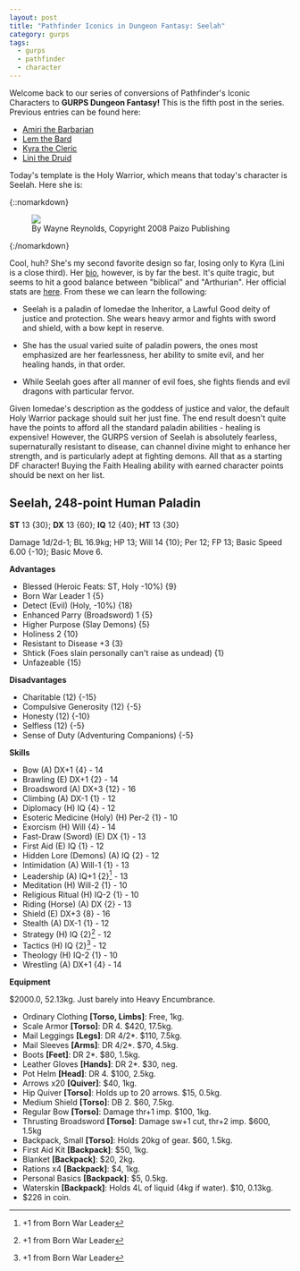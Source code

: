 ```yaml
---
layout: post
title: "Pathfinder Iconics in Dungeon Fantasy: Seelah"
category: gurps
tags:
  - gurps
  - pathfinder
  - character
---
```


Welcome back to our series of conversions of Pathfinder's Iconic Characters to
**GURPS Dungeon Fantasy!** This is the fifth post in the series. Previous
entries can be found here:

- [Amiri the Barbarian][1]
- [Lem the Bard][2]
- [Kyra the Cleric][3]
- [Lini the Druid][4]

Today's template is the Holy Warrior, which means that today's character is
Seelah. Here she is:

{::nomarkdown}
<figure>
  <img src="{{ "/assets/Seelah.jpg" | absolute_url }}"/>
  <figcaption>By Wayne Reynolds, Copyright 2008 Paizo Publishing</figcaption>
</figure>
{:/nomarkdown}

Cool, huh? She's my second favorite design so far, losing only to Kyra (Lini is
a close third). Her [bio][5], however, is by far the best. It's quite tragic,
but seems to hit a good balance between "biblical" and "Arthurian". Her official
stats are [here][6]. From these we can learn the following:

- Seelah is a paladin of Iomedae the Inheritor, a Lawful Good deity of justice
  and protection. She wears heavy armor and fights with sword and shield, with a
  bow kept in reserve.

- She has the usual varied suite of paladin powers, the ones most emphasized are
  her fearlessness, her ability to smite evil, and her healing hands, in that
  order.

- While Seelah goes after all manner of evil foes, she fights fiends and evil
  dragons with particular fervor.

Given Iomedae's description as the goddess of justice and valor, the default
Holy Warrior package should suit her just fine. The end result doesn't quite
have the points to afford all the standard paladin abilities - healing is
expensive! However, the GURPS version of Seelah is absolutely fearless,
supernaturally resistant to disease, can channel divine might to enhance her
strength, and is particularly adept at fighting demons. All that as a starting
DF character! Buying the Faith Healing ability with earned character points
should be next on her list.

## Seelah, 248-point Human Paladin

**ST** 13 {30}; **DX** 13 {60}; **IQ** 12 {40}; **HT** 13 {30}

Damage 1d/2d-1; BL 16.9kg; HP 13; Will 14 {10}; Per 12; FP 13; Basic Speed 6.00
{-10}; Basic Move 6.

**Advantages**

- Blessed (Heroic Feats: ST, Holy -10%) {9}
- Born War Leader 1 {5}
- Detect (Evil) (Holy, -10%) {18}
- Enhanced Parry (Broadsword) 1 {5}
- Higher Purpose (Slay Demons) {5}
- Holiness 2 {10}
- Resistant to Disease +3 {3}
- Shtick (Foes slain personally can't raise as undead) {1}
- Unfazeable {15}

**Disadvantages**

- Charitable (12) {-15}
- Compulsive Generosity (12) {-5}
- Honesty (12) {-10}
- Selfless (12) {-5}
- Sense of Duty (Adventuring Companions) {-5}

**Skills**

- Bow (A) DX+1 {4} - 14
- Brawling (E) DX+1 {2} - 14
- Broadsword (A) DX+3 {12} - 16
- Climbing (A) DX-1 {1} - 12
- Diplomacy (H) IQ {4} - 12
- Esoteric Medicine (Holy) (H) Per-2 {1} - 10
- Exorcism (H) Will {4} - 14
- Fast-Draw (Sword) (E) DX {1} - 13
- First Aid (E) IQ {1} - 12
- Hidden Lore (Demons) (A) IQ {2} - 12
- Intimidation (A) Will-1 {1} - 13
- Leadership (A) IQ+1 {2}[^1] - 13
- Meditation (H) Will-2 {1} - 10
- Religious Ritual (H) IQ-2 {1} - 10
- Riding (Horse) (A) DX {2} - 13
- Shield (E) DX+3 {8} - 16
- Stealth (A) DX-1 {1} - 12
- Strategy (H) IQ {2}[^1] - 12
- Tactics (H) IQ {2}[^1] - 12
- Theology (H) IQ-2 {1} - 10
- Wrestling (A) DX+1 {4} - 14

**Equipment**

$2000.0, 52.13kg. Just barely into Heavy Encumbrance.

- Ordinary Clothing **[Torso, Limbs]**: Free, 1kg.
- Scale Armor **[Torso]**: DR 4. $420, 17.5kg.
- Mail Leggings **[Legs]**: DR 4/2*. $110, 7.5kg.
- Mail Sleeves **[Arms]**: DR 4/2*. $70, 4.5kg.
- Boots **[Feet]**: DR 2*. $80, 1.5kg.
- Leather Gloves **[Hands]**: DR 2*. $30, neg.
- Pot Helm **[Head]**: DR 4. $100, 2.5kg.
- Arrows x20 **[Quiver]**: $40, 1kg.
- Hip Quiver **[Torso]**: Holds up to 20 arrows. $15, 0.5kg.
- Medium Shield **[Torso]**: DB 2. $60, 7.5kg.
- Regular Bow **[Torso]**: Damage thr+1 imp. $100, 1kg.
- Thrusting Broadsword **[Torso]**: Damage sw+1 cut, thr+2 imp. $600, 1.5kg
- Backpack, Small **[Torso]**: Holds 20kg of gear. $60, 1.5kg.
- First Aid Kit **[Backpack]**: $50, 1kg.
- Blanket **[Backpack]**: $20, 2kg.
- Rations x4 **[Backpack]**: $4, 1kg.
- Personal Basics **[Backpack]**: $5, 0.5kg.
- Waterskin **[Backpack]**: Holds 4L of liquid (4kg if water). $10, 0.13kg.
- $226 in coin.

[1]: https://bira.github.io/octopus-carnival/gurps/2016/10/02/pathfinder-df-barbarian.html
[2]: https://bira.github.io/octopus-carnival/gurps/2016/10/08/pathfinder-df-bard.html
[3]: https://bira.github.io/octopus-carnival/gurps/2016/10/15/pathfinder-df-cleric.html
[4]: https://bira.github.io/octopus-carnival/gurps/2016/10/23/pathfinder-df-druid.html
[5]: http://pathfinder.wikia.com/wiki/Seelah
[6]: http://paizo.com/pathfinderRPG/prd/npcCodex/iconic/seelah.html

[^1]: +1 from Born War Leader
